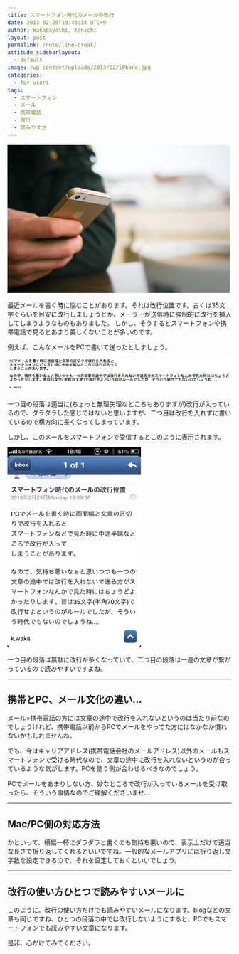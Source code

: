 ```yaml
---
title: スマートフォン時代のメールの改行
date: 2013-02-25T19:43:34 UTC+9
author: Wakabayashi, Kenichi
layout: post
permalink: /note/line-break/
attitude_sidebarlayout:
  - default
image: /wp-content/uploads/2013/02/iPhone.jpg
categories:
  - for users
tags:
  - スマートフォン
  - メール
  - 携帯電話
  - 改行
  - 読みやすさ
---
```

![iPhone](/assets/images/2013/02/iPhone.jpg)

最近メールを書く時に悩むことがあります。それは改行位置です。古くは35文字ぐらいを目安に改行しましょうとか、メーラーが送信時に強制的に改行を挿入してしまうようなものもありました。
しかし、そうするとスマートフォンや携帯電話で見るとあまり美しくないことが多いのです。

例えば、こんなメールをPCで書いて送ったとしましょう。

![PCで書いたメール](/assets/images/2013/02/pc.png)

一つ目の段落は適当に(ちょっと無理矢理なところもありますが)改行が入っているので、ダラダラした感じではないと思いますが、二つ目は改行を入れずに書いているので横方向に長くなってしまっています。

しかし、このメールをスマートフォンで受信するとこのように表示されます。

![スマートフォン](/assets/images/2013/02/smartphone.png)

一つ目の段落は無駄に改行が多くなっていて、二つ目の段落は一連の文章が繋がっているので読みやすいですよね。

- - -
## 携帯とPC、メール文化の違い...
メール=携帯電話の方には文章の途中で改行を入れないというのは当たり前なのでしょうけれど、携帯電話以前からPCでメールをやってた方にはなかなか慣れないかもしれませんね。

でも、今はキャリアアドレス(携帯電話会社のメールアドレス)以外のメールもスマートフォンで受ける時代なので、文章の途中に改行を入れないというのが合っているような気がします。PCを使う側が合わせるべきなのでしょう。

PCでメールをあまりしない方、妙なところで改行が入っているメールを受け取ったら、そういう事情なのでご理解くださいませ...

- - -
## Mac/PC側の対応方法
かといって、横幅一杯にダラダラと書くのも気持ち悪いので、表示上だけで適当な長さで折り返してくれるといいですね。一般的なメールアプリには折り返し文字数を設定できるので、それを設定しておくといいでしょう。
- - -
## 改行の使い方ひとつで読みやすいメールに
このように、改行の使い方だけでも読みやすいメールになります。blogなどの文章も同じですね、ひとつの段落の中では改行しないようにすると、PCでもスマートフォンでも読みやすい文章になります。

是非、心がけてみてください。